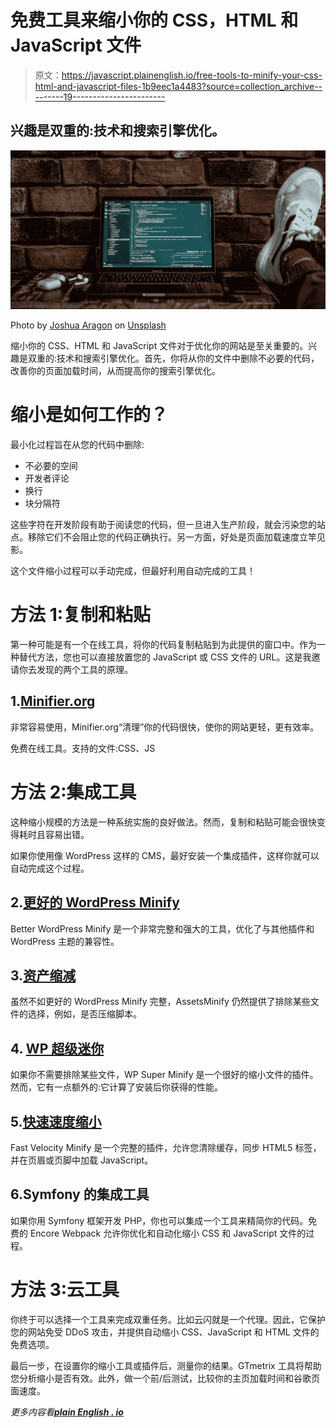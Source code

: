 # 免费工具来缩小你的 CSS，HTML 和 JavaScript 文件

> 原文：<https://javascript.plainenglish.io/free-tools-to-minify-your-css-html-and-javascript-files-1b9eec1a4483?source=collection_archive---------19----------------------->

## 兴趣是双重的:技术和搜索引擎优化。

![](img/bb54cda5485aeaebee23d54da0821426.png)

Photo by [Joshua Aragon](https://unsplash.com/@goshua13?utm_source=medium&utm_medium=referral) on [Unsplash](https://unsplash.com?utm_source=medium&utm_medium=referral)

缩小你的 CSS、HTML 和 JavaScript 文件对于优化你的网站是至关重要的。兴趣是双重的:技术和搜索引擎优化。首先，你将从你的文件中删除不必要的代码，改善你的页面加载时间，从而提高你的搜索引擎优化。

# 缩小是如何工作的？

最小化过程旨在从您的代码中删除:

*   不必要的空间
*   开发者评论
*   换行
*   块分隔符

这些字符在开发阶段有助于阅读您的代码，但一旦进入生产阶段，就会污染您的站点。移除它们不会阻止您的代码正确执行。另一方面，好处是页面加载速度立竿见影。

这个文件缩小过程可以手动完成，但最好利用自动完成的工具！

# 方法 1:复制和粘贴

第一种可能是有一个在线工具，将你的代码复制粘贴到为此提供的窗口中。作为一种替代方法，您也可以直接放置您的 JavaScript 或 CSS 文件的 URL。这是我邀请你去发现的两个工具的原理。

## 1.[Minifier.org](https://www.minifier.org/)

非常容易使用，Minifier.org“清理”你的代码很快，使你的网站更轻，更有效率。

免费在线工具。支持的文件:CSS、JS

# 方法 2:集成工具

这种缩小规模的方法是一种系统实施的良好做法。然而，复制和粘贴可能会很快变得耗时且容易出错。

如果你使用像 WordPress 这样的 CMS，最好安装一个集成插件，这样你就可以自动完成这个过程。

## 2.[更好的 WordPress Minify](http://wordpress.org/plugins/bwp-minify/)

Better WordPress Minify 是一个非常完整和强大的工具，优化了与其他插件和 WordPress 主题的兼容性。

## 3.[资产缩减](http://wordpress.org/plugins/assetsminify/)

虽然不如更好的 WordPress Minify 完整，AssetsMinify 仍然提供了排除某些文件的选择，例如，是否压缩脚本。

## 4. [WP 超级迷你](https://wordpress.org/plugins/wp-super-minify/)

如果你不需要排除某些文件，WP Super Minify 是一个很好的缩小文件的插件。然而，它有一点额外的:它计算了安装后你获得的性能。

## 5.[快速速度缩小](https://wordpress.org/plugins/fast-velocity-minify/)

Fast Velocity Minify 是一个完整的插件，允许您清除缓存，同步 HTML5 标签，并在页眉或页脚中加载 JavaScript。

## 6.Symfony 的集成工具

如果你用 Symfony 框架开发 PHP，你也可以集成一个工具来精简你的代码。免费的 Encore Webpack 允许你优化和自动化缩小 CSS 和 JavaScript 文件的过程。

# 方法 3:云工具

你终于可以选择一个工具来完成双重任务。比如云闪就是一个代理。因此，它保护您的网站免受 DDoS 攻击，并提供自动缩小 CSS、JavaScript 和 HTML 文件的免费选项。

最后一步，在设置你的缩小工具或插件后，测量你的结果。GTmetrix 工具将帮助您分析缩小是否有效。此外，做一个前/后测试，比较你的主页加载时间和谷歌页面速度。

*更多内容看*[***plain English . io***](http://plainenglish.io/)